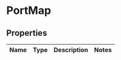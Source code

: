 
# PortMap

## Properties
Name | Type | Description | Notes
------------ | ------------- | ------------- | -------------



